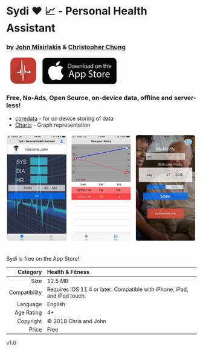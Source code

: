 # Sydi ❤️ 📈 - Personal Health Assistant 

### by [John Misirlakis](https://www.linkedin.com/in/misirlakis/) & [Christopher Chung](https://www.linkedin.com/in/christopher-j-chung/)

[<img style="margin-top:0; margin-left:10px" width="70" src="./preview/sydi-ico.png">](https://itunes.apple.com/US/app/id1418440831)
[<img style="margin-top:0; margin-left:10px" width="200" src="./preview/itunes-app-store-logo.png">](https://itunes.apple.com/US/app/id1418440831)

### Free, No-Ads, Open Source, on-device data, offline and server-less! 
  * [coredata](https://developer.apple.com/documentation/coredata) - for on device storing of data  
  * [Charts](https://cocoapods.org/pods/Charts) - Graph representation
  
<p align="center">
  <img width="670" src="./preview/sydi-iphone-screens.png"> &nbsp; &nbsp;
</p>

Sydi is free on the App Store!

Category | Health & Fitness
--------: | :---------
Size | 12.5 MB
Compatibility | Requires iOS 11.4 or later. Compatible with iPhone, iPad, and iPod touch.
Language | English
Age Rating | 4+
Copyright | © 2018 Chris and John
Price | Free

v1.0
